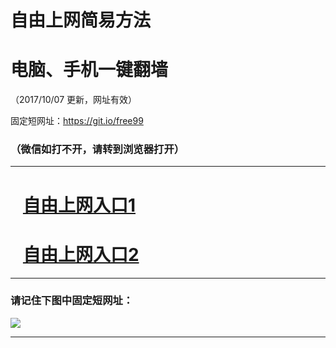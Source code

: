 ﻿# 自由上网简易方法

# 电脑、手机一键翻墙

（2017/10/07 更新，网址有效）

固定短网址：https://git.io/free99

### （微信如打不开，请转到浏览器打开）


***





# &nbsp;&nbsp; <a href="http://ft284455907.fwq-tz-1001.info/fwqtz01.html?t=10070018142 " target="_blank">自由上网入口1</a>
# &nbsp;&nbsp; <a href="http://ft1805611730.fwq-tz-1002.info/fwqtz02.html?t=100700114652 " target="_blank">自由上网入口2</a>
***

### 请记住下图中固定短网址：

<img src="https://s3-us-west-2.amazonaws.com/fwq-1001/yjfq-20170905okok.png" /> 


***

